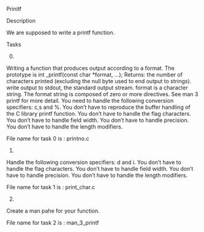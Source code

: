 Prinitf

Description

We are supposed to write a printf function.

Tasks

0.
Writing a function that produces output according to a format.
The prototype is  int _printf(const char *format, ...);
Returns: the number of characters printed (excluding the null byte used to end output to strings).
write output to stdout, the standard output stream.
format is a character string. The format string is composed of zero or more directives.
See man 3 printf for more detail. You need to handle the following conversion specifiers:
c,s and %.
You don’t have to reproduce the buffer handling of the C library printf function.
You don’t have to handle the flag characters.
You don’t have to handle field width.
You don’t have to handle precision.
You don’t have to handle the length modifiers.

File name for task 0 is : printno.c

1.
Handle the following conversion specifiers:
d and i.
You don’t have to handle the flag characters.
You don’t have to handle field width.
You don’t have to handle precision.
You don’t have to handle the length modifiers.

File name for task 1 is : print_char.c

2.
Create a man pahe for your function.

File name for task 2 is : man_3_printf
